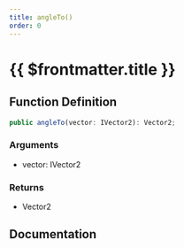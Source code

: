 ```yaml
---
title: angleTo()
order: 0
---
```


# {{ $frontmatter.title }}

<!--@include: ./angleTo_partial_header.md-->

## Function Definition

```ts
public angleTo(vector: IVector2): Vector2;
```

### Arguments

* vector: IVector2

### Returns

* Vector2

## Documentation

<!--@include: ./angleTo_partial_footer.md-->

